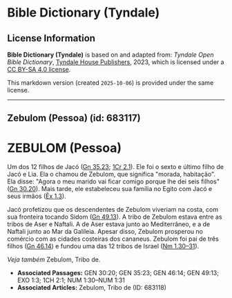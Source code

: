 # Bible Dictionary (Tyndale)

## License Information

**Bible Dictionary (Tyndale)** is based on and adapted from: _Tyndale Open Bible Dictionary_, [Tyndale House Publishers](https://tyndaleopenresources.com/), 2023, which is licensed under a [CC BY-SA 4.0 license](https://creativecommons.org/licenses/by-sa/4.0/legalcode.en).

This markdown version (created `2025-10-06`) is provided under the same license.



--------------------------------

## Zebulom (Pessoa) (id: 683117)

ZEBULOM (Pessoa)
================

Um dos 12 filhos de Jacó ([Gn 35\.23](https://ref.ly/Gen35:23); [1Cr 2\.1](https://ref.ly/1Chr2:1)). Ele foi o sexto e último filho de Jacó e Lia. Ela o chamou de Zebulom, que significa "morada, habitação". Ela disse: "Agora o meu marido vai ficar comigo porque lhe dei seis filhos" ([Gn 30\.20](https://ref.ly/Gen30:20)). Mais tarde, ele estabeleceu sua família no Egito com Jacó e seus irmãos ([Êx 1\.3](https://ref.ly/Exod1:3)).

Jacó profetizou que os descendentes de Zebulom viveriam na costa, com sua fronteira tocando Sidom ([Gn 49\.13](https://ref.ly/Gen49:13)). A tribo de Zebulom estava entre as tribos de Aser e Naftali. A de Aser estava junto ao Mediterrâneo, e a de Naftali junto ao Mar da Galileia. Apesar disso, Zebulom prosperou no comércio com as cidades costeiras dos cananeus. Zebulom foi pai de três filhos ([Gn 46\.14](https://ref.ly/Gen46:14)) e fundou uma das 12 tribos de Israel ([Nm 1\.30–31](https://ref.ly/Num1:30-Num1:31)).

*Veja também* Zebulom, Tribo de.

* **Associated Passages:** GEN 30:20; GEN 35:23; GEN 46:14; GEN 49:13; EXO 1:3; 1CH 2:1; NUM 1:30–NUM 1:31
* **Associated Articles:** Zebulom, Tribo de (ID: 683118)

